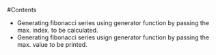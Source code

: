 #Contents
- Generating fibonacci series using generator function by passing the max. index. to be calculated.
- Generating fibonacci series usign generator function by passing the max. value to be printed. 
